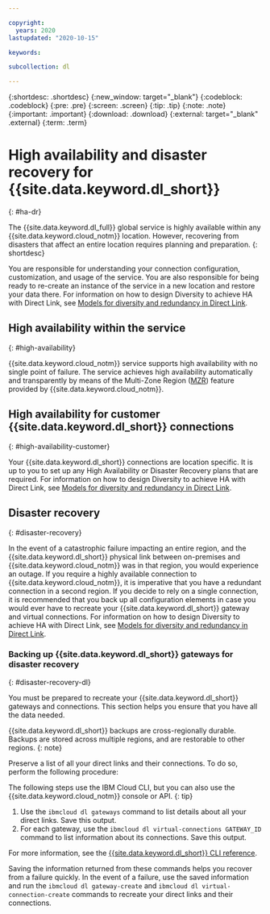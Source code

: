 ```yaml
---

copyright:
  years: 2020
lastupdated: "2020-10-15"

keywords:  

subcollection: dl

---
```


{:shortdesc: .shortdesc}
{:new_window: target="_blank"}
{:codeblock: .codeblock}
{:pre: .pre}
{:screen: .screen}
{:tip: .tip}
{:note: .note}
{:important: .important}
{:download: .download}
{:external: target="_blank" .external}
{:term: .term}

# High availability and disaster recovery for {{site.data.keyword.dl_short}}
{: #ha-dr}

The {{site.data.keyword.dl_full}} global service is highly available within any {{site.data.keyword.cloud_notm}} location. However, recovering from disasters that affect an entire location requires planning and preparation.
{: shortdesc}

You are responsible for understanding your connection configuration, customization, and usage of the service. You are also responsible for being ready to re-create an instance of the service in a new location and restore your data there.  For information on how to design Diversity to achieve HA with Direct Link, see [Models for diversity and redundancy in Direct Link](/docs/dl?topic=dl-models-for-diversity-and-redundancy-in-direct-link).

## High availability within the service
{: #high-availability}

{{site.data.keyword.cloud_notm}} service supports high availability with no single point of failure. The service achieves high availability automatically and transparently by means of the Multi-Zone Region ([MZR](/docs/overview?topic=overview-locations#mzr-table)) feature provided by {{site.data.keyword.cloud_notm}}.

## High availability for customer {{site.data.keyword.dl_short}} connections
{: #high-availability-customer}

Your {{site.data.keyword.dl_short}} connections are location specific. It is up to you to set up any High Availability or Disaster Recovery plans that are required. For information on how to design Diversity to achieve HA with Direct Link, see [Models for diversity and redundancy in Direct Link](/docs/dl?topic=dl-models-for-diversity-and-redundancy-in-direct-link).

## Disaster recovery
{: #disaster-recovery}

In the event of a catastrophic failure impacting an entire region, and the {{site.data.keyword.dl_short}} physical link between on-premises and {{site.data.keyword.cloud_notm}} was in that region, you would experience an outage. If you require a highly available connection to {{site.data.keyword.cloud_notm}}, it is imperative that you have a redundant connection in a second region. If you decide to rely on a single connection, it is recommended that you back up all configuration elements in case you would ever have to recreate your {{site.data.keyword.dl_short}} gateway and virtual connections. For information on how to design Diversity to achieve HA with Direct Link, see [Models for diversity and redundancy in Direct Link](/docs/dl?topic=dl-models-for-diversity-and-redundancy-in-direct-link).

### Backing up {{site.data.keyword.dl_short}} gateways for disaster recovery
{: #disaster-recovery-dl}

You must be prepared to recreate your {{site.data.keyword.dl_short}} gateways and connections. This section helps you ensure that you have all the data needed.

{{site.data.keyword.dl_short}} backups are cross-regionally durable. Backups are stored across multiple regions, and are restorable to other regions.
{: note}

Preserve a list of all your direct links and their connections. To do so, perform the following procedure:

The following steps use the IBM Cloud CLI, but you can also use the {{site.data.keyword.cloud_notm}} console or API.
{: tip}

1. Use the `ibmcloud dl gateways` command to list details about all your direct links. Save this output.
2. For each gateway, use the `ibmcloud dl virtual-connections GATEWAY_ID` command to list information about its connections. Save this output.

For more information, see the [{{site.data.keyword.dl_short}} CLI reference](/docs/dl?topic=dl-cli-plugin-dl-cli).

Saving the information returned from these commands helps you recover from a failure quickly. In the event of a failure, use the saved information and run the `ibmcloud dl gateway-create` and `ibmcloud dl virtual-connection-create` commands to recreate your direct links and their connections.
